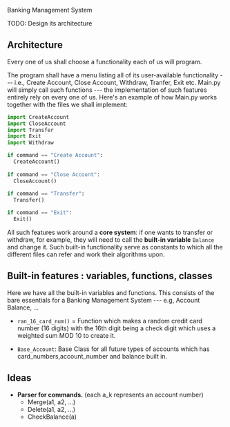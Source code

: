 Banking Management System

TODO: Design its architecture


## Architecture

Every one of us shall choose a functionality each of us will program. 

The program shall have a menu listing all of its user-available functionality --- i.e., Create Account, Close Account, Withdraw, Tranfer, Exit etc. Main.py will simply call such functions --- the implementation of such features entirely rely on every one of us. Here's an example of how Main.py works together with the files we shall implement:

```python
import CreateAccount
import CloseAccount
import Transfer
import Exit
import Withdraw

if command == "Create Account": 
  CreateAccount()
  
if command == "Close Account": 
  CloseAccount()
  
if command == "Transfer": 
  Transfer()

if command == "Exit": 
  Exit()
```


All such features work around a **core system**: if one wants to transfer or withdraw, for example, they will need to call the **built-in variable** `Balance` and change it. Such built-in functionality serve as constants to which all the different files can refer and work their algorithms upon.

## Built-in features : variables, functions, classes

Here we have all the built-in variables and functions. This consists of the bare essentials for a Banking Management System --- e.g, Account Balance, ...


- `ran_16_card_num()` = Function which makes a random credit card number (16 digits) with the 16th digit being a check digit which uses a weighted sum MOD 10 to create it.

- `Base_Account`: Base Class for all future types of accounts which has card_numbers,account_number and balance built in.



## Ideas

- **Parser for commands.**  (each a_k represents an account number)
  - Merge(a1, a2, ...)
  - Delete(a1, a2, ...)
  - CheckBalance(a)

